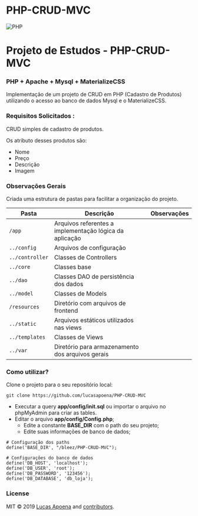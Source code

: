 # PHP-CRUD-MVC
![PHP](https://becode.com.br/wp-content/uploads/2017/09/php-post-1.png)

# Projeto de Estudos - PHP-CRUD-MVC

### PHP + Apache + Mysql + MaterializeCSS
Implementação de um projeto de CRUD em PHP (Cadastro de Produtos) utilizando o acesso ao banco de dados Mysql e o MaterializeCSS.

### Requisitos Solicitados :
CRUD simples de cadastro de produtos.

Os atributo desses produtos são:
- Nome
- Preço
- Descrição
- Imagem

### Observações Gerais
Criada uma estrutura de pastas para facilitar a organização do projeto.

| Pasta  | Descrição  | Observações |
|---|---|---|
| `/app`  | Arquivos referentes a implementação lógica da aplicação  | |
| `../config`  | Arquivos de configuração | |
| `../controller`  | Classes de Controllers | |
| `../core`  | Classes base | |
| `../dao`  | Classes DAO de persistência dos dados | |
| `../model`  | Classes de Models | |
| `/resources`  | Diretório com arquivos de frontend  | |
| `../static`  | Arquivos estáticos utilizados nas views  | |
| `../templates`  | Classes de Views | |
| `../var`  | Diretório para armazenamento dos arquivos gerais  | |


### Como utilizar?

Clone o projeto para o seu repositório local:

```
git clone https://github.com/lucasapoena/PHP-CRUD-MVC
```

- Executar a query **app/config/init.sql** ou importar o arquivo no phpMyAdmin para criar as tables.
- Editar o arquivo **app/config/Config.php**; 
    - Edite a constante **BASE_DIR** com o path do seu projeto;
    - Edite suas informações de banco de dados;

```
# Configuração dos paths
define('BASE_DIR', "/bleez/PHP-CRUD-MVC");

# Configurações do banco de dados
define('DB_HOST', 'localhost');
define('DB_USER', 'root');
define('DB_PASSWORD', '123456');
define('DB_DATABASE', 'db_loja');

```

### License

MIT © 2019 [Lucas Apoena](https://github.com/lucasapoena/) and [contributors](https://github.com/lucasapoena/PHP-CRUD-MVC/graphs/contributors).
